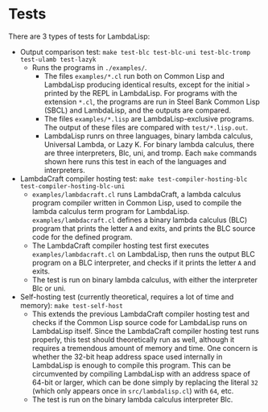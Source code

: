 # Tests
There are 3 types of tests for LambdaLisp:
- Output comparison test: `make test-blc test-blc-uni test-blc-tromp test-ulamb test-lazyk`
  - Runs the programs in `./examples/`.
    - The files `examples/*.cl` run both on Common Lisp and LambdaLisp producing identical results, except for the initial `> ` printed by the REPL in LambdaLisp. For programs with the extension `*.cl`, the programs are run in Steel Bank Common Lisp (SBCL) and LambdaLisp, and the outputs are compared.
    - The files `examples/*.lisp` are LambdaLisp-exclusive programs. The output of these files are compared with `test/*.lisp.out`.
    - LambdaLisp runrs on three languages, binary lambda calculus, Universal Lambda, or Lazy K. For binary lambda calculus, there are three interpreters, Blc, uni, and tromp. Each `make` commands shown here runs this test in each of the languages and interpreters.
- LambdaCraft compiler hosting test: `make test-compiler-hosting-blc test-compiler-hosting-blc-uni`
  - `examples/lambdacraft.cl` runs LambdaCraft, a lambda calculus program compiler written in Common Lisp, used to compile the lambda calculus term program for LambdaLisp. `examples/lambdacraft.cl` defines a binary lambda calculus (BLC) program that prints the letter `A` and exits, and prints the BLC source code for the defined program.
  - The LambdaCraft compiler hosting test first executes `examples/lambdacraft.cl` on LambdaLisp, then runs the output BLC program on a BLC interpreter, and checks if it prints the letter `A` and exits.
  - The test is run on binary lambda calculus, with either the interpreter Blc or uni.
- Self-hosting test (currently theoretical, requires a lot of time and memory): `make test-self-host`
  - This extends the previous LambdaCraft compiler hosting test and checks if the Common Lisp source code for LambdaLisp runs on LambdaLisp itself. Since the LambdaCraft compiler hosting test runs properly, this test should theoretically run as well, although it requires a tremendous amount of memory and time. One concern is whether the 32-bit heap address space used internally in LambdaLisp is enough to compile this program. This can be circumvented by compiling LambdaLisp with an address space of 64-bit or larger, which can be done simply by replacing the literal `32` (which only appears once in `src/lambdalisp.cl`) with `64`, etc.
  - The test is run on the binary lambda calculus interpreter Blc.
